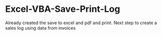 # Excel-VBA-Save-Print-Log

Already created the save to excel and pdf and print.
Next step to create a sales log using data from invoices
